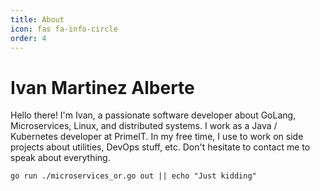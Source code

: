 ```yaml
---
title: About
icon: fas fa-info-circle
order: 4
---
```


# Ivan Martinez Alberte

Hello there! I'm Ivan, a passionate software developer about GoLang, Microservices, Linux, and distributed systems. I work as a Java / Kubernetes developer at PrimeIT. In my free time, I use to work on side projects about utilities, DevOps stuff, etc. Don't hesitate to contact me to speak about everything.

`go run ./microservices_or.go out || echo "Just kidding"`